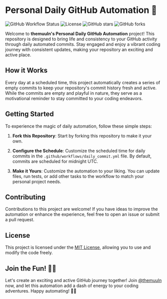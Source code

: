 # Personal Daily GitHub Automation 🤖

![GitHub Workflow Status](https://img.shields.io/github/workflow/status/themuuln/daily-commit/Build%20and%20Deploy?label=GitHub%20Actions&logo=github&style=flat-square)
![License](https://img.shields.io/github/license/themuuln/daily-commit?style=flat-square)
![GitHub stars](https://img.shields.io/github/stars/themuuln/daily-commit?style=flat-square)
![GitHub forks](https://img.shields.io/github/forks/themuuln/daily-commit?style=flat-square)

Welcome to **themuuln's Personal Daily GitHub Automation** project! This repository is designed to bring life and consistency to your GitHub activity through daily automated commits. Stay engaged and enjoy a vibrant coding journey with consistent updates, making your repository an exciting and active place.

## How it Works

Every day at a scheduled time, this project automatically creates a series of empty commits to keep your repository's commit history fresh and active. While the commits are empty and playful in nature, they serve as a motivational reminder to stay committed to your coding endeavors.

## Getting Started

To experience the magic of daily automation, follow these simple steps:

1. **Fork this Repository**: Start by forking this repository to make it your own.

2. **Configure the Schedule**: Customize the scheduled time for daily commits in the `.github/workflows/daily_commit.yml` file. By default, commits are scheduled for midnight UTC.

3. **Make it Yours**: Customize the automation to your liking. You can update files, run tests, or add other tasks to the workflow to match your personal project needs.

## Contributing

Contributions to this project are welcome! If you have ideas to improve the automation or enhance the experience, feel free to open an issue or submit a pull request.

## License

This project is licensed under the [MIT License](LICENSE), allowing you to use and modify the code freely.

## Join the Fun! 🚀✨

Let's create an exciting and active GitHub journey together! Join [@themuuln](https://github.com/themuuln) now, and let this automation add a dash of energy to your coding adventures. Happy automating! 🤖✨